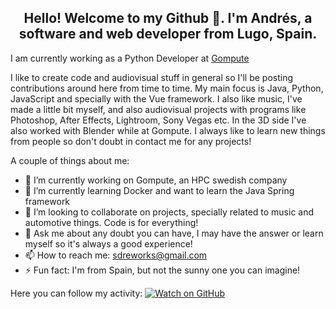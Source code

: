 <h2><center>
  Hello! Welcome to my Github 👋. 
  I'm Andrés, a software and web developer from Lugo, Spain. 
</center></h2>

I am currently working as a Python Developer at [Gompute](https://www.gompute.com)

I like to create code and audiovisual stuff in general so I'll be posting contributions around here
from time to time. My main focus is Java, Python, JavaScript and specially with the Vue framework.
I also like music, I've made a little bit myself, and also audiovisual projects with programs like
Photoshop, After Effects, Lightroom, Sony Vegas etc.
In the 3D side I've also worked with Blender while at Gompute.
I always like to learn new things from people so don't doubt in contact me for any
projects!

A couple of things about me: 
- 🔭 I’m currently working on Gompute, an HPC swedish company
- 🌱 I’m currently learning Docker and want to learn the Java Spring framework
- 👯 I’m looking to collaborate on projects, specially related to music and automotive things. Code is for everything!
- 💬 Ask me about any doubt you can have, I may have the answer or learn myself so it's always a good experience!
- 📫 How to reach me: sdreworks@gmail.com
- ⚡ Fun fact: I'm from Spain, but not the sunny one you can imagine!

Here you can follow my activity:
[![Watch on GitHub](https://img.shields.io/github/followers/S-DRE?style=social)](https://github.com/S-DRE/followers/)
<!--
**S-DRE/S-DRE** is a ✨ _special_ ✨ repository because its `README.md` (this file) appears on your GitHub profile.
-->
